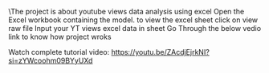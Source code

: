 \The project is about youtube views data analysis using excel
Open the Excel workbook containing the model.
to view the excel sheet click on view raw file
Input your YT views excel data in sheet
Go Through the below vedio link to know how project wroks

Watch complete tutorial video: https://youtu.be/ZAcdjEjrkNI?si=zYWcoohm09BYyUXd
